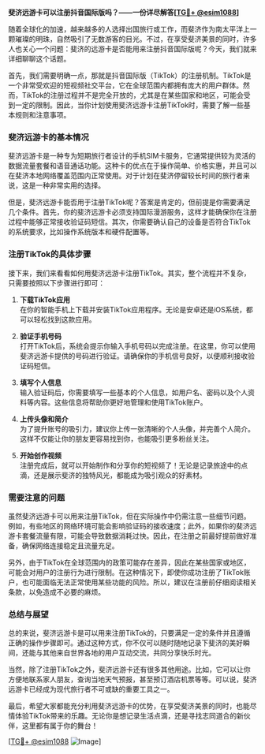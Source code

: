 **斐济远游卡可以注册抖音国际版吗？——一份详尽解答[[TG💪+ @esim1088](https://t.me/s/esim1088)]**

随着全球化的加速，越来越多的人选择出国旅行或工作，而斐济作为南太平洋上一颗璀璨的明珠，自然吸引了无数游客的目光。不过，在享受斐济美景的同时，许多人也关心一个问题：斐济的远游卡是否能用来注册抖音国际版呢？今天，我们就来详细聊聊这个话题。

首先，我们需要明确一点，那就是抖音国际版（TikTok）的注册机制。TikTok是一个非常受欢迎的短视频社交平台，它在全球范围内都拥有庞大的用户群体。然而，TikTok的注册过程并不是完全开放的，尤其是在某些国家和地区，可能会受到一定的限制。因此，当你计划使用斐济远游卡注册TikTok时，需要了解一些基本规则和注意事项。

### 斐济远游卡的基本情况

斐济远游卡是一种专为短期旅行者设计的手机SIM卡服务，它通常提供较为灵活的数据流量套餐和语音通话功能。这种卡的优点在于操作简单、价格实惠，并且可以在斐济本地网络覆盖范围内正常使用。对于计划在斐济停留较长时间的旅行者来说，这是一种非常实用的选择。

但是，斐济远游卡能否用于注册TikTok呢？答案是肯定的，但前提是你需要满足几个条件。首先，你的斐济远游卡必须支持国际漫游服务，这样才能确保你在注册过程中能够正常接收验证码短信。其次，你需要确认自己的设备是否符合TikTok的系统要求，比如操作系统版本和硬件配置等。

### 注册TikTok的具体步骤

接下来，我们来看看如何用斐济远游卡注册TikTok。其实，整个流程并不复杂，只需要按照以下步骤进行即可：

1. **下载TikTok应用**  
   在你的智能手机上下载并安装TikTok应用程序。无论是安卓还是iOS系统，都可以轻松找到这款应用。

2. **验证手机号码**  
   打开TikTok后，系统会提示你输入手机号码以完成注册。在这里，你可以使用斐济远游卡提供的号码进行验证。请确保你的手机信号良好，以便顺利接收验证码短信。

3. **填写个人信息**  
   输入验证码后，你需要填写一些基本的个人信息，如用户名、密码以及个人资料等内容。这些信息将帮助你更好地管理和使用TikTok账户。

4. **上传头像和简介**  
   为了提升账号的吸引力，建议你上传一张清晰的个人头像，并完善个人简介。这样不仅能让你的朋友更容易找到你，也能吸引更多粉丝关注。

5. **开始创作视频**  
   注册完成后，就可以开始制作和分享你的短视频了！无论是记录旅途中的点滴，还是展示斐济的独特风光，都能成为吸引观众的好素材。

### 需要注意的问题

虽然斐济远游卡可以用来注册TikTok，但在实际操作中仍需注意一些细节问题。例如，有些地区的网络环境可能会影响验证码的接收速度；此外，如果你的斐济远游卡套餐流量有限，可能会导致数据消耗过快。因此，在注册之前最好提前做好准备，确保网络连接稳定且流量充足。

另外，由于TikTok在全球范围内的政策可能存在差异，因此在某些国家或地区，可能会对用户的注册行为进行限制。在这种情况下，即使你成功注册了TikTok账户，也可能面临无法正常使用某些功能的风险。所以，建议在注册前仔细阅读相关条款，以免造成不必要的麻烦。

### 总结与展望

总的来说，斐济远游卡是可以用来注册TikTok的，只要满足一定的条件并且遵循正确的操作步骤即可。通过这种方式，你不仅可以随时随地记录下斐济的美好瞬间，还能与其他来自世界各地的用户互动交流，共同分享快乐时光。

当然，除了注册TikTok之外，斐济远游卡还有很多其他用途。比如，它可以让你方便地联系家人朋友，查询当地天气预报，甚至预订酒店机票等等。可以说，斐济远游卡已经成为现代旅行者不可或缺的重要工具之一。

最后，希望大家都能充分利用斐济远游卡的优势，在享受斐济美景的同时，也能尽情体验TikTok带来的乐趣。无论你是想记录生活点滴，还是寻找志同道合的新伙伴，这里都有属于你的舞台！

[[TG💪+ @esim1088](https://t.me/s/esim1088) ![Image](https://i.postimg.cc/4NQfJmqS/Snipaste-2025-05-13-00-14-12.png)]
